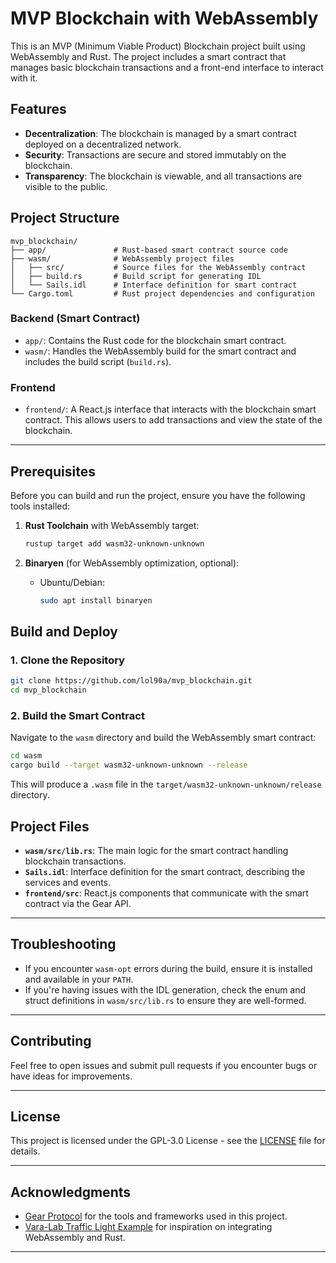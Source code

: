 
# MVP Blockchain with WebAssembly

This is an MVP (Minimum Viable Product) Blockchain project built using WebAssembly and Rust. The project includes a smart contract that manages basic blockchain transactions and a front-end interface to interact with it.

## Features

- **Decentralization**: The blockchain is managed by a smart contract deployed on a decentralized network.
- **Security**: Transactions are secure and stored immutably on the blockchain.
- **Transparency**: The blockchain is viewable, and all transactions are visible to the public.

## Project Structure

```
mvp_blockchain/
├── app/               # Rust-based smart contract source code
├── wasm/              # WebAssembly project files
│   ├── src/           # Source files for the WebAssembly contract
│   ├── build.rs       # Build script for generating IDL
│   └── Sails.idl      # Interface definition for smart contract
└── Cargo.toml         # Rust project dependencies and configuration
```

### Backend (Smart Contract)

- `app/`: Contains the Rust code for the blockchain smart contract.
- `wasm/`: Handles the WebAssembly build for the smart contract and includes the build script (`build.rs`).

### Frontend

- `frontend/`: A React.js interface that interacts with the blockchain smart contract. This allows users to add transactions and view the state of the blockchain.

---

## Prerequisites

Before you can build and run the project, ensure you have the following tools installed:

1. **Rust Toolchain** with WebAssembly target:
   ```bash
   rustup target add wasm32-unknown-unknown
   ```

2. **Binaryen** (for WebAssembly optimization, optional):
   - Ubuntu/Debian:
     ```bash
     sudo apt install binaryen
     ```

## Build and Deploy

### 1. Clone the Repository

```bash
git clone https://github.com/lol90a/mvp_blockchain.git
cd mvp_blockchain
```

### 2. Build the Smart Contract

Navigate to the `wasm` directory and build the WebAssembly smart contract:

```bash
cd wasm
cargo build --target wasm32-unknown-unknown --release
```

This will produce a `.wasm` file in the `target/wasm32-unknown-unknown/release` directory.

###

## Project Files

- **`wasm/src/lib.rs`**: The main logic for the smart contract handling blockchain transactions.
- **`Sails.idl`**: Interface definition for the smart contract, describing the services and events.
- **`frontend/src`**: React.js components that communicate with the smart contract via the Gear API.

---

## Troubleshooting

- If you encounter `wasm-opt` errors during the build, ensure it is installed and available in your `PATH`.
- If you're having issues with the IDL generation, check the enum and struct definitions in `wasm/src/lib.rs` to ensure they are well-formed.

---

## Contributing

Feel free to open issues and submit pull requests if you encounter bugs or have ideas for improvements.

---

## License

This project is licensed under the GPL-3.0 License - see the [LICENSE](LICENSE) file for details.

---

## Acknowledgments

- [Gear Protocol](https://github.com/gear-tech/gear) for the tools and frameworks used in this project.
- [Vara-Lab Traffic Light Example](https://github.com/Vara-Lab/traffic-light-integration) for inspiration on integrating WebAssembly and Rust.

---

